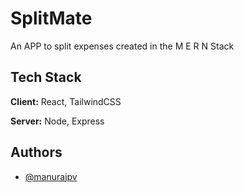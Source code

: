 # SplitMate

An APP to split expenses created in the M E R N Stack


## Tech Stack

**Client:** React, TailwindCSS

**Server:** Node, Express


## Authors

- [@manurajpv](https://www.github.com/manurajpv)

